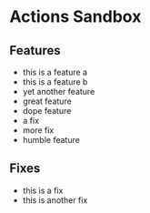 # Actions Sandbox

## Features

- this is a feature a
- this is a feature b
- yet another feature
- great feature
- dope feature
- a fix
- more fix
- humble feature

## Fixes

- this is a fix
- this is another fix

